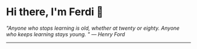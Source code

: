 <h1>Hi there, I'm Ferdi 👋</h1>

<p><em>
  "Anyone who stops learning is old, whether at twenty or eighty. Anyone who keeps learning stays young. " — Henry Ford
</em></p>

---
